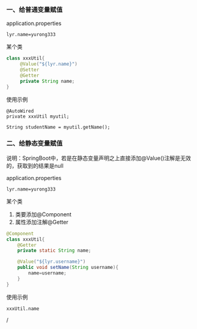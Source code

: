 

### 一、给普通变量赋值

application.properties
```properties
lyr.name=yurong333
```
某个类
```java
class xxxUtil{
     @Value("${lyr.name}")
     @Setter
     @Getter
     private String name;
}
```
使用示例
```text
@AutoWired
private xxxUtil myutil;

String studentName = myutil.getName();
```

### 二、给静态变量赋值

说明：SpringBoot中，若是在静态变量声明之上直接添加@Value()注解是无效的，获取到的结果是null

application.properties
```properties
lyr.name=yurong333
```

某个类
1. 类要添加@Component
2. 属性添加注解@Getter
```java
@Component
class xxxUtil{
    @Getter
    private static String name;

    @Value("${lyr.username}")
    public void setName(String username){
        name=username;
    }   
}
```
使用示例 
```text
xxxUtil.name
```





















/
